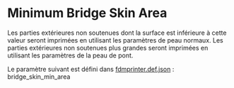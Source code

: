 # Minimum Bridge Skin Area

Les parties extérieures non soutenues dont la surface est inférieure à cette valeur seront imprimées en utilisant les paramètres de peau normaux. Les parties extérieures non soutenues plus grandes seront imprimées en utilisant les paramètres de la peau de pont.

Le paramètre suivant est défini dans [fdmprinter.def.json](https://github.com/smartavionics/Cura/blob/mb-master/resources/definitions/fdmprinter.def.json) : bridge_skin_min_area
